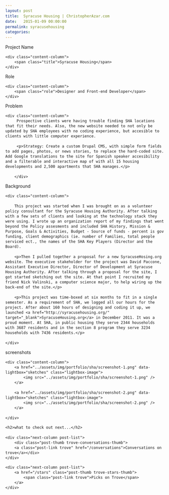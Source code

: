 ```yaml
---
layout: post
title:  Syracuse Housing | ChristopherAzar.com
date:   2015-01-09 00:00:00
permalink: syracusehousing
categories:
---
```



<!-- Begin Hero Row -->
<div class="hero row sha-hero">

</div>

<!-- Begin Title Row -->
<div class="row title">
    <div class="label-column">
        <div>Project Name</div>
    </div>

    <div class="content-column">
        <span class="title">Syracuse Housing</span>
    </div>
</div>

<!-- Begin Role Row -->
<div class="row role">
    <div class="label-column">
        <div>Role</div>
    </div>

    <div class="content-column">
        <span class="role">Designer and Front-end Developer</span>
    </div>
</div>

<!-- Begin Problem Row -->
<div class="row problem">
    <div class="label-column">
        Problem
    </div>

    <div class="content-column">
         Prospective clients were having trouble finding SHA locations that fit their needs. Also, the new website needed to not only be updated by SHA employees with no coding experience, but accesible to clients with little computer experience.

         <p>Strategy: Create a custom Drupal CMS, with simple form fields to add pages, photos, or news stories, to replace the hard-coded site. Add Google translations to the site for Spanish speaker accesibility and a filterable and interactive map of with all 15 housing developments and 2,500 apartments that SHA manages.</p>

        </div>
</div>

<!-- Begin Research Row -->
<div class="row research">
    <div class="label-column">
        Background
    </div>

    <div class="content-column">

        This project was started when I was brought on as a volunteer policy consultant for the Syracuse Housing Authority. After talking with a few sets of clients and looking at the technology stack they were using. I wrote up an organization report of my findings that went beyond the Policy assesments and included SHA History, Mission & Purpose, Goals & Activities, Budget - Source of funds - percent is gov funding, client demographics (ie. number of Families, total people serviced ect., the names of the SHA Key Players (Director and the Board).

        <p>Then I pulled together a proposal for a new SyracuseHosing.org website. The executive stakeholder for the project was David Paccone, Assistant Executive Director, Director of Development at Syracuse Housing Authority. After talking through a proposal for the site, I got started sketching out the site. At that point I recruited my friend Nick Valinski, a computer science major, to help wiring up the back-end of the site.</p>

        <p>This project was time-boxed at six months to fit in a single semester. As a requirement of SHA, we logged all our hours for the project. After about 160 hours of designing and coding it up, we launched <a href="http://syracusehousing.org/" target="_blank">SyracuseHousing.org</a> in December 2011. It was a proud moment. At SHA, in public housing they serve 2344 households with 3687 residents and in the section 8 program they serve 3234 households with 7436 residents.</p>

    </div>
</div>


<!-- Begin Sketches Row -->
<div class="row sketches">
    <div class="label-column">
        screenshots
    </div>

    <div class="content-column">
        <a href="../assets/img/portfolio/sha/screenshot-1.png" data-lightbox="sketches" class="lightbox-image">
            <img src="../assets/img/portfolio/sha/screenshot-1.png" />
        </a>

        <a href="../assets/img/portfolio/sha/screenshot-2.png" data-lightbox="sketches" class="lightbox-image">
            <img src="../assets/img/portfolio/sha/screenshot-2.png" />
        </a>

    </div>
</div>



<!-- Begin Next Row -->
<div class="row next">

    <h2>what to check out next...</h2>

    <div class="next-column post-list">
        <div class="post-thumb trove-conversations-thumb">
        <a class="post-link trove" href="/conversations">Conversations on trove</a></div>
    </div>

<!-- <div class="next-column post-list">
        <a href="http://onemorelevel.com/static/games/miniputt.swf" class="post-thumb miniputt-thumb" target="_blank">
            <span class="post-link miniputt">MiniPutt<span class="subheading">(flash game)</span> -->

    <div class="next-column post-list">
        <a href="/stars" class="post-thumb trove-stars-thumb">
            <span class="post-link trove">Picks on Trove</span>
        </a>
    </div>

